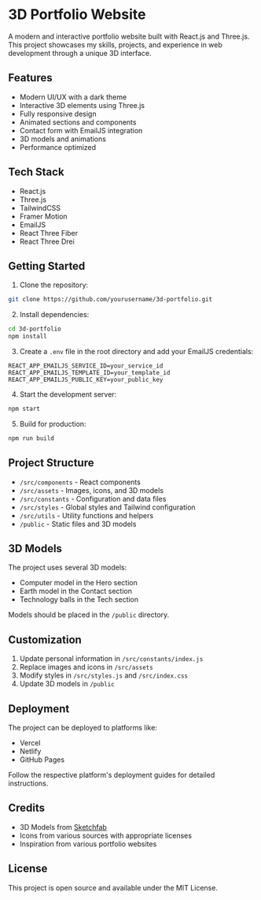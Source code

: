 # 3D Portfolio Website

A modern and interactive portfolio website built with React.js and Three.js. This project showcases my skills, projects, and experience in web development through a unique 3D interface.

## Features

- Modern UI/UX with a dark theme
- Interactive 3D elements using Three.js
- Fully responsive design
- Animated sections and components
- Contact form with EmailJS integration
- 3D models and animations
- Performance optimized

## Tech Stack

- React.js
- Three.js
- TailwindCSS
- Framer Motion
- EmailJS
- React Three Fiber
- React Three Drei

## Getting Started

1. Clone the repository:
```bash
git clone https://github.com/yourusername/3d-portfolio.git
```

2. Install dependencies:
```bash
cd 3d-portfolio
npm install
```

3. Create a `.env` file in the root directory and add your EmailJS credentials:
```env
REACT_APP_EMAILJS_SERVICE_ID=your_service_id
REACT_APP_EMAILJS_TEMPLATE_ID=your_template_id
REACT_APP_EMAILJS_PUBLIC_KEY=your_public_key
```

4. Start the development server:
```bash
npm start
```

5. Build for production:
```bash
npm run build
```

## Project Structure

- `/src/components` - React components
- `/src/assets` - Images, icons, and 3D models
- `/src/constants` - Configuration and data files
- `/src/styles` - Global styles and Tailwind configuration
- `/src/utils` - Utility functions and helpers
- `/public` - Static files and 3D models

## 3D Models

The project uses several 3D models:
- Computer model in the Hero section
- Earth model in the Contact section
- Technology balls in the Tech section

Models should be placed in the `/public` directory.

## Customization

1. Update personal information in `/src/constants/index.js`
2. Replace images and icons in `/src/assets`
3. Modify styles in `/src/styles.js` and `/src/index.css`
4. Update 3D models in `/public`

## Deployment

The project can be deployed to platforms like:
- Vercel
- Netlify
- GitHub Pages

Follow the respective platform's deployment guides for detailed instructions.

## Credits

- 3D Models from [Sketchfab](https://sketchfab.com)
- Icons from various sources with appropriate licenses
- Inspiration from various portfolio websites

## License

This project is open source and available under the MIT License.
